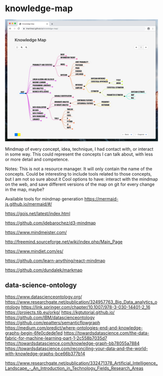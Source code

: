 # knowledge-map

<img src="screenshot.jpg"/>


Mindmap of every concept, idea, technique, I had contact with, or interact in some way.
This could represent the concepts I can talk about, with less or more detail and competence.

Notes:
This is not a resource manager. It will only contain the name of the concepts.
Could be interesting to include tools related to those concepts, but I am not so sure about it
Cool options to have: interact with the mindmap on the web, and save different versions of the map on git for every change in the map, maybe?


Available tools for mindmap generation
https://mermaid-js.github.io/mermaid/#/

https://gojs.net/latest/index.html

https://github.com/jdebarochez/d3-mindmap

https://www.mindmeister.com/

http://freemind.sourceforge.net/wiki/index.php/Main_Page

https://www.mindjet.com/es/

https://github.com/learn-anything/react-mindmap

https://github.com/dundalek/markmap



## data-science-ontology

https://www.datascienceontology.org/
https://www.researchgate.net/publication/324957763_Big_Data_analytics_ontology
https://link.springer.com/chapter/10.1007/978-3-030-14401-2_16
https://projects.tib.eu/orkg/
https://kgtutorial.github.io/
https://github.com/IBM/datascienceontology
https://github.com/epatters/semanticflowgraph
https://medium.com/predict/where-ontologies-end-and-knowledge-graphs-begin-6fe0cdede1ed
https://towardsdatascience.com/the-data-fabric-for-machine-learning-part-1-2c558b7035d7
https://towardsdatascience.com/knowledge-graph-bb78055a7884
https://towardsdatascience.com/reconciling-your-data-and-the-world-with-knowledge-graphs-bce66b377b14


https://www.researchgate.net/publication/332471378_Artificial_Intelligence_Landscape_-_An_Introduction_in_Technology_Fields_Research_Areas
